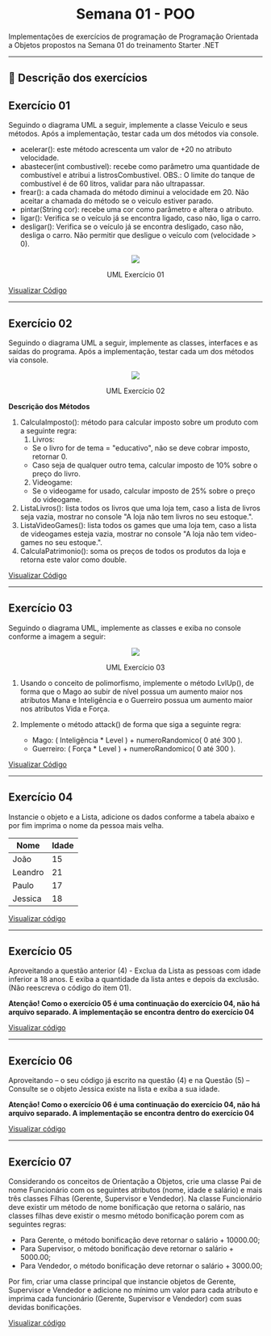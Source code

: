 <h1 align="center">Semana 01 - POO</h1>

<p>Implementações de exercícios de programação de Programação Orientada a Objetos propostos na Semana 01 do treinamento Starter .NET </p>

---
## :memo: Descrição dos exercícios 

## Exercício 01

Seguindo o diagrama UML a seguir, implemente a classe Veiculo e seus
métodos. Após a implementação, testar cada um dos métodos via console.

- acelerar(): este método acrescenta um valor de +20 no atributo
velocidade.
- abastecer(int combustivel): recebe como parâmetro uma quantidade de
combustível e atribui a listrosCombustivel. OBS.: O limite do tanque de
combustível é de 60 litros, validar para não ultrapassar.
- frear(): a cada chamada do método diminui a velocidade em 20. Não
aceitar a chamada do método se o veiculo estiver parado.
- pintar(String cor): recebe uma cor como parâmetro e altera o atributo.
- ligar(): Verifica se o veículo já se encontra ligado, caso não, liga o carro.
- desligar(): Verifica se o veículo já se encontra desligado, caso não, desliga
o carro. Não permitir que desligue o veículo com (velocidade > 0).

<center><img src="./Images/UML1.png"></center>
<p align="center">UML Exercício 01 </p>


[Visualizar Código](#)  

---

## Exercício 02

Seguindo o diagrama UML a seguir, implemente as classes, interfaces e as
saídas do programa. Após a implementação, testar cada um dos métodos via
console.

<center><img src="./Images/UML2.png"></center>
<p align="center">UML Exercício 02 </p>

**Descrição dos Métodos**  
1. CalculaImposto(): método para calcular imposto sobre um produto com a seguinte regra:
    1. Livros:
    - Se o livro for de tema = "educativo", não se deve cobrar imposto, retornar 0.
    - Caso seja de qualquer outro tema, calcular imposto de 10% sobre o preço do livro.
    2. Videogame:
    - Se o videogame for usado, calcular imposto de 25% sobre o preço do videogame.
2. ListaLivros(): lista todos os livros que uma loja tem, caso a lista de livros seja vazia, mostrar no console "A loja não tem livros no seu estoque.".
3. ListaVideoGames(): lista todos os games que uma loja tem, caso a lista de videogames esteja vazia, mostrar no console "A loja não tem video-games no seu estoque.".
4. CalculaPatrimonio(): soma os preços de todos os produtos da loja e retorna este valor como double.


[Visualizar Código](#)  

---

## Exercício 03

Seguindo o diagrama UML, implemente as classes e exiba no console
conforme a imagem a seguir:

<center><img src="./Images/UML3.png"></center>
<p align="center">UML Exercício 03 </p>

1. Usando o conceito de polimorfismo, implemente o método LvlUp(), de
forma que o Mago ao subir de nível possua um aumento maior nos
atributos Mana e Inteligência e o Guerreiro possua um aumento maior nos
atributos Vida e Força.

2. Implemente o método attack() de forma que siga a seguinte regra:
    - Mago: ( Inteligência * Level ) + numeroRandomico( 0 até 300 ).
    - Guerreiro: ( Força * Level ) + numeroRandomico( 0 até 300 ).


[Visualizar Código](#)  

---

## Exercício 04

Instancie o objeto e a Lista<Pessoa>, adicione os dados conforme a tabela
abaixo e por fim imprima o nome da pessoa mais velha.

Nome | Idade
------------ | -------------
João | 15
Leandro | 21
Paulo | 17
Jessica | 18

[Visualizar código](#)

---

## Exercício 05

Aproveitando a questão anterior (4) - Exclua da Lista as pessoas com idade
inferior a 18 anos. E exiba a quantidade da lista antes e depois da
exclusão. (Não reescreva o código do item 01).

**Atenção! Como o exercício 05 é uma continuação do exercício 04, não há arquivo separado. A implementação se encontra dentro do exercício 04**


[Visualizar código](#)

---

## Exercício 06

Aproveitando – o seu código já escrito na questão (4) e na Questão (5) –
Consulte se o objeto Jessica existe na lista e exiba a sua idade.

**Atenção! Como o exercício 06 é uma continuação do exercício 04, não há arquivo separado. A implementação se encontra dentro do exercício 04**

[Visualizar código](#)

---

## Exercício 07

Considerando os conceitos de Orientação a Objetos, crie uma classe Pai de
nome Funcionário com os seguintes atributos (nome, idade e salário) e mais
três classes Filhas (Gerente, Supervisor e Vendedor). Na classe Funcionário
deve existir um método de nome bonificação que retorna o salário, nas
classes filhas deve existir o mesmo método bonificação porem com as
seguintes regras:

- Para Gerente, o método bonificação deve retornar o salário + 10000.00;
- Para Supervisor, o método bonificação deve retornar o salário + 5000.00;
- Para Vendedor, o método bonificação deve retornar o salário + 3000.00;

Por fim, criar uma classe principal que instancie objetos de Gerente,
Supervisor e Vendedor e adicione no mínimo um valor para cada atributo e
imprima cada funcionário (Gerente, Supervisor e Vendedor) com suas devidas
bonificações.

[Visualizar código](#)